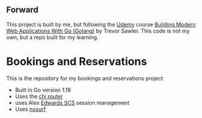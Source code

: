 ## Forward
This project is built by me, but following the [Udemy](https://udemy.com) course [Building Modern Web Applications With Go (Golang)](https://www.udemy.com/course/building-modern-web-applications-with-go/) by Trevor Sawler. This code is not my own, but a repo built for my learning.

# Bookings and Reservations
This is the repository for my bookings and reservations project

- Built in Go version 1.18
- Uses the [chi router](https://github.com/go-chi/chi)
- uses Alex [Edwards SCS](https://github.com/alexedwards/scs/v2) session management
- Uses [nosurf](https://github.com/justinas/nosurf)